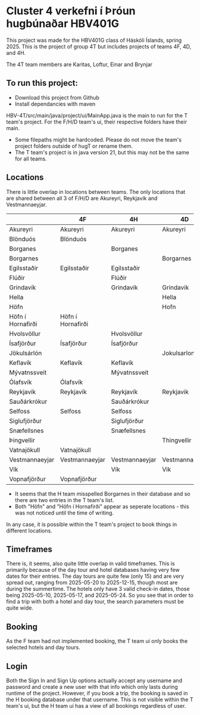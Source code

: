 # Cluster 4 verkefni í Þróun hugbúnaðar HBV401G

This project was made for the HBV401G class of Háskóli Íslands, spring 2025. 
This is the project of group 4T but includes projects of teams 4F, 4D, and 4H.

The 4T team members are Karitas, Loftur, Einar and Brynjar

## To run this project: 
- Download this project from Github
- Install dependancies with maven

HBV-4T/src/main/java/project/ui/MainApp.java is the main to run for the T team's project. 
For the F/H/D team's ui, their respective folders have their main.
 - Some filepaths might be hardcoded. Please do not move the team's project folders outside of hugT or rename them.
 - The T team's project is in java version 21, but this may not be the same for all teams.

## Locations
There is little overlap in locations between teams. 
The only locations that are shared between all 3 of F/H/D are 
Akureyri, Reykjavík and Vestmannaeyjar. 

|                   | 4F                | 4H             | 4D             |
|-------------------|-------------------|----------------|----------------|
| Akureyri          | Akureyri          | Akureyri       | Akureyri       |
| Blönduós          | Blönduós          |                |                |
| Borganes          |                   | Borganes       |                |
| Borgarnes         |                   |                | Borgarnes      |
| Egilsstaðir       | Egilsstaðir       | Egilsstaðir    |                |
| Flúðir            |                   | Flúðir         |                |
| Grindavík         |                   | Grindavík      | Grindavik      |
| Hella             |                   |                | Hella          |
| Höfn              |                   |                | Hofn           |
| Höfn í Hornafirði | Höfn í Hornafirði |                |                |
| Hvolsvöllur       |                   | Hvolsvöllur    |                |
| Ísafjörður        | Ísafjörður        | Ísafjörður     |                |
| Jökulsárlón       |                   |                | Jokulsarlon    |
| Keflavík          | Keflavík          | Keflavík       |                |
| Mývatnssveit      |                   | Mývatnssveit   |                |
| Ólafsvík          | Ólafsvík          |                |                |
| Reykjavík         | Reykjavík         | Reykjavík      | Reykjavik      |
| Sauðárkrókur      |                   | Sauðárkrókur   |                |
| Selfoss           | Selfoss           | Selfoss        |                |
| Siglufjörður      |                   | Siglufjörður   |                |
| Snæfellsnes       |                   | Snæfellsnes    |                |
| Þingvellir        |                   |                | Thingvellir    |
| Vatnajökull       | Vatnajökull       |                |                |
| Vestmannaeyjar    | Vestmannaeyjar    | Vestmannaeyjar | Vestmannaeyjar |
| Vík               |                   | Vík            | Vik            |
| Vopnafjörður      | Vopnafjörður      |                |                |

- It seems that the H team misspelled Borgarnes in their database and so there are two entries in the T team's list.
- Both "Höfn" and "Höfn í Hornafirði" appear as seperate locations - this was not noticed until the time of writing.

In any case, it is possible within the T team's project to book things in different locations.

## Timeframes
There is, it seems, also quite little overlap in valid timeframes. 
This is primarily because of the day tour and hotel databases having very few dates for their entries.
The day tours are quite few (only 15) and are very spread out, ranging from 2025-05-20 to 2025-12-15, though most are during the summertime.
The hotels only have 3 valid check-in dates, those being 2025-05-10, 2025-05-17, and 2025-05-24. 
So you see that in order to find a trip with both a hotel and day tour, the search parameters must be quite wide.

## Booking
As the F team had not implemented booking, the T team ui only books the selected hotels and day tours.

## Login
Both the Sign In and Sign Up options actually accept any username and password and create a new user with that info which only lasts during runtime of the project.
However, if you book a trip, the booking is saved in the H booking database under that username. 
This is not visible within the T team's ui, but the H team ui has a view of all bookings regardless of user.